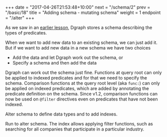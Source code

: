 +++
date = "2017-04-26T21:53:48+10:00"
next = "/schema/2"
prev = "/basic/18"
title = "Adding schema - mutating schema"
weight = 1
endpoint = "/alter"
+++

As we saw in an [earlier lesson](../../basic/3/), Dgraph stores a schema describing the types of predicates.

When we want to add new data to an existing schema, we can just add it.  But if we want to add new data in a new schema we have two choices

* Add the data and let Dgraph work out the schema, or
* Specify a schema and then add the data

Dgraph can work out the schema just fine. Functions at query root
can only be applied to indexed predicates and for that we need to specify the schema.
Comparison functions at the query root level (aka `func:`) can only be applied on indexed
predicates, which are added by annotating the predicate definition on the schema.
Since v1.2, comparison functions can now be used on `@filter` directives even on predicates that
have not been indexed.

Alter schema to define data types and to add indexes.

Run to alter schema.  The index allows applying filter functions,
such as searching for all companies that participate in a particular
industry.
